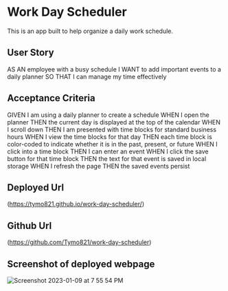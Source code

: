 # Work Day Scheduler
This is an app built to help organize a daily work schedule.

## User Story
AS AN employee with a busy schedule
I WANT to add important events to a daily planner
SO THAT I can manage my time effectively

## Acceptance Criteria
GIVEN I am using a daily planner to create a schedule
WHEN I open the planner
THEN the current day is displayed at the top of the calendar
WHEN I scroll down
THEN I am presented with time blocks for standard business hours
WHEN I view the time blocks for that day
THEN each time block is color-coded to indicate whether it is in the past, present, or future
WHEN I click into a time block
THEN I can enter an event
WHEN I click the save button for that time block
THEN the text for that event is saved in local storage
WHEN I refresh the page
THEN the saved events persist

## Deployed Url
(https://tymo821.github.io/work-day-scheduler/)
## Github Url
(https://github.com/Tymo821/work-day-scheduler)

## Screenshot of deployed webpage
![Screenshot 2023-01-09 at 7 55 54 PM](https://user-images.githubusercontent.com/93955240/211438066-a338894d-9228-4b41-8ad3-b24910711d8b.png)
